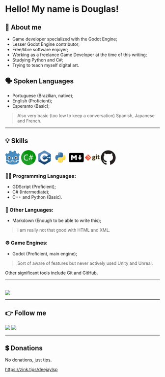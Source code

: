 # Hello! My name is Douglas!

## 📇 About me

- Game developer specialized with the Godot Engine;
- Lesser Godot Engine contributor;
- Free/libre software enjoyer;
- Working as a freelance Game Developer at the time of this writing;
- Studying Python and C#;
- Trying to teach myself digital art.

## 🗣️ Spoken Languages

- Portuguese (Brazilian, native);
- English (Proficient);
- Esperanto (Basic);
> Also very basic (too low to keep a conversation) Spanish, Japanese and French.

---

## 💡 Skills
<code><img width="48" src="https://github.com/github/explore/raw/main/topics/godot/godot.png" alt="Godot"/></code>
<code><img width="48" src="https://github.com/github/explore/raw/main/topics/csharp/csharp.png" alt="C#"/></code>
<code><img width="48" src="https://github.com/github/explore/raw/main/topics/cpp/cpp.png" alt="C++"/></code>
<code><img width="48" src="https://github.com/github/explore/raw/main/topics/python/python.png" alt="Python"/></code>
<code><img width="48" src="https://github.com/github/explore/raw/main/topics/markdown/markdown.png" alt="Markdown"/></code>
<code><img width="48" src="https://github.com/github/explore/raw/main/topics/git/git.png" alt="Git"/></code>
<code><img width="48" src="https://github.com/github/explore/raw/main/topics/github-api/github-api.png" alt="GitHub" style="background-color:white;"/></code>

### 👨‍💻 Programming Languages:

- GDScript (Proficient);
- C# (Intermediate);
- C++ and Python (Basic).
 
### 📜 Other Languages:

- Markdown (Enough to be able to write this);
> I am really not that good with HTML and XML.
 
### ⚙️ Game Engines:

- Godot (Proficient, main engine);
> Sort of aware of features but never actively used Unity and Unreal.

Other significant tools include Git and GitHub.

---
<br/>
<img align='center' src="https://github-readme-stats.vercel.app/api?username=DeeJayLSP&theme=onedark&show_icons=true">

---
## 👉 Follow me

<p align="left">

  <a href="https://www.linkedin.com/in/douglas-le%C3%A3o-043769178/" alt="Linkedin">
  <img src="https://img.shields.io/badge/-Linkedin-0e76a8?style=for-the-badge&logo=Linkedin&logoColor=white" /></a>
  
  <a href="https://twitter.com/DeeJay_LSP" alt="Twitter">
  <img src="https://img.shields.io/twitter/follow/DeeJay_LSP?style=for-the-badge&logo=twitter&logoColor=white" /></a>
  
  
</p>

---

## 💲 Donations

No donations, just tips.

https://zink.tips/deejaylsp

